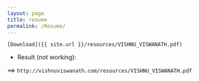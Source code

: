 ```yaml
---
layout: page
title: resume
permalink: /Resume/
---
```


`[Download]({{ site.url }}/resources/VISHNU_VISWANATH.pdf)`

* Result (not working):

==> `http://vishnuviswanath.com/resources/VISHNU_VISWANATH.pdf`
